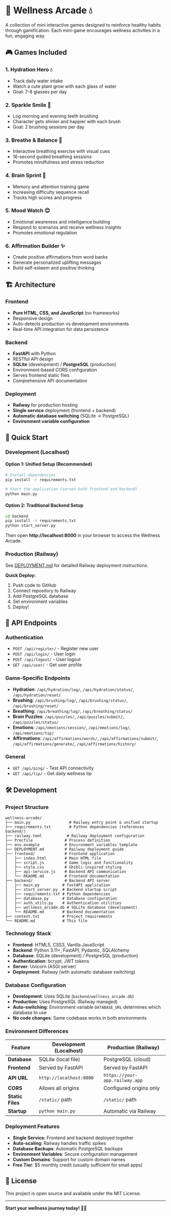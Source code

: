 # 🌿 Wellness Arcade 💧

A collection of mini interactive games designed to reinforce healthy habits through gamification. Each mini-game encourages wellness activities in a fun, engaging way.

## 🎮 Games Included

### 1. **Hydration Hero** 💧
- Track daily water intake
- Watch a cute plant grow with each glass of water
- Goal: 7-8 glasses per day

### 2. **Sparkle Smile** 🦷
- Log morning and evening teeth brushing
- Character gets shinier and happier with each brush
- Goal: 2 brushing sessions per day

### 3. **Breathe & Balance** 🧘
- Interactive breathing exercise with visual cues
- 16-second guided breathing sessions
- Promotes mindfulness and stress reduction

### 4. **Brain Sprint** 🧠
- Memory and attention training game
- Increasing difficulty sequence recall
- Tracks high scores and progress

### 5. **Mood Watch** 😊
- Emotional awareness and intelligence building
- Respond to scenarios and receive wellness insights
- Promotes emotional regulation

### 6. **Affirmation Builder** ✨
- Create positive affirmations from word banks
- Generate personalized uplifting messages
- Build self-esteem and positive thinking

## 🏗️ Architecture

### Frontend
- **Pure HTML, CSS, and JavaScript** (no frameworks)
- Responsive design
- Auto-detects production vs development environments
- Real-time API integration for data persistence

### Backend
- **FastAPI** with Python
- RESTful API design
- **SQLite** (development) / **PostgreSQL** (production)
- Environment-based CORS configuration
- Serves frontend static files
- Comprehensive API documentation

### Deployment
- **Railway** for production hosting
- **Single service** deployment (frontend + backend)
- **Automatic database switching** (SQLite → PostgreSQL)
- **Environment variable configuration**

## 🚀 Quick Start

### Development (Localhost)

#### Option 1: Unified Setup (Recommended)
```bash
# Install dependencies
pip install -r requirements.txt

# Start the application (serves both frontend and backend)
python main.py
```

#### Option 2: Traditional Backend Setup
```bash
cd backend
pip install -r requirements.txt
python start_server.py
```

Then open **http://localhost:8000** in your browser to access the Wellness Arcade.

### Production (Railway)

See [DEPLOYMENT.md](DEPLOYMENT.md) for detailed Railway deployment instructions.

**Quick Deploy:**
1. Push code to GitHub
2. Connect repository to Railway
3. Add PostgreSQL database
4. Set environment variables
5. Deploy!

## 📡 API Endpoints

### Authentication
- `POST /api/register/` - Register new user
- `POST /api/login/` - User login
- `POST /api/logout/` - User logout
- `GET /api/user/` - Get user profile

### Game-Specific Endpoints
- **Hydration**: `/api/hydration/log/`, `/api/hydration/status/`, `/api/hydration/reset/`
- **Brushing**: `/api/brushing/log/`, `/api/brushing/status/`, `/api/brushing/reset/`
- **Breathing**: `/api/breathing/log/`, `/api/breathing/status/`
- **Brain Puzzles**: `/api/puzzles/`, `/api/puzzles/submit/`, `/api/puzzles/status/`
- **Emotions**: `/api/emotions/session/`, `/api/emotions/log/`, `/api/emotions/tip/`
- **Affirmations**: `/api/affirmations/words/`, `/api/affirmations/submit/`, `/api/affirmations/generate/`, `/api/affirmations/history/`

### General
- `GET /api/ping/` - Test API connectivity
- `GET /api/tip/` - Get daily wellness tip



## 🛠️ Development

### Project Structure
```
wellness-arcade/
├── main.py                 # Railway entry point & unified startup
├── requirements.txt        # Python dependencies (references backend/)
├── railway.toml           # Railway deployment configuration
├── Procfile              # Process definition
├── env.example           # Environment variables template
├── DEPLOYMENT.md         # Railway deployment guide
├── frontend/             # Frontend application
│   ├── index.html        # Main HTML file
│   ├── script.js         # Game logic and functionality
│   ├── style.css         # Ghibli-inspired styling
│   ├── api-service.js    # Backend API communication
│   └── README.md         # Frontend documentation
├── backend/              # Backend API server
│   ├── main.py          # FastAPI application
│   ├── start_server.py  # Backend startup script
│   ├── requirements.txt # Python dependencies
│   ├── database.py      # Database configuration
│   ├── auth_utils.py    # Authentication utilities
│   ├── wellness_arcade.db # SQLite database (development)
│   └── README.md        # Backend documentation
├── context.txt          # Project requirements
└── README.md            # This file
```

### Technology Stack
- **Frontend**: HTML5, CSS3, Vanilla JavaScript
- **Backend**: Python 3.11+, FastAPI, Pydantic, SQLAlchemy
- **Database**: SQLite (development) / PostgreSQL (production)
- **Authentication**: bcrypt, JWT tokens
- **Server**: Uvicorn (ASGI server)
- **Deployment**: Railway (with automatic database switching)

### Database Configuration
- **Development**: Uses SQLite (`backend/wellness_arcade.db`)
- **Production**: Uses PostgreSQL (Railway managed)
- **Auto-switching**: Environment variable `DATABASE_URL` determines which database to use
- **No code changes**: Same codebase works in both environments

### Environment Differences

| Feature | Development (Localhost) | Production (Railway) |
|---------|------------------------|---------------------|
| **Database** | SQLite (local file) | PostgreSQL (cloud) |
| **Frontend** | Served by FastAPI | Served by FastAPI |
| **API URL** | `http://localhost:8000` | `https://your-app.railway.app` |
| **CORS** | Allows all origins | Configured origins only |
| **Static Files** | `/static/` path | `/static/` path |
| **Startup** | `python main.py` | Automatic via Railway |

### Deployment Features
- **Single Service**: Frontend and backend deployed together
- **Auto-scaling**: Railway handles traffic spikes
- **Database Backups**: Automatic PostgreSQL backups
- **Environment Variables**: Secure configuration management
- **Custom Domains**: Support for custom domain names
- **Free Tier**: $5 monthly credit (usually sufficient for small apps)

## 📄 License

This project is open source and available under the MIT License.


---

**Start your wellness journey today! 🌿✨**
